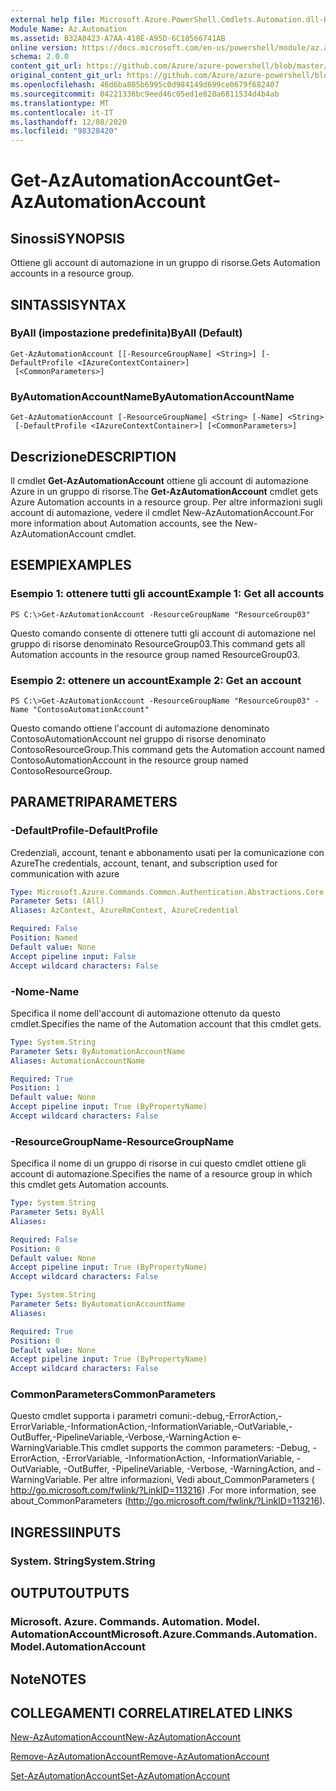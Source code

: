 ```yaml
---
external help file: Microsoft.Azure.PowerShell.Cmdlets.Automation.dll-Help.xml
Module Name: Az.Automation
ms.assetid: B32A8423-A7AA-418E-A95D-6C18566741AB
online version: https://docs.microsoft.com/en-us/powershell/module/az.automation/get-azautomationaccount
schema: 2.0.0
content_git_url: https://github.com/Azure/azure-powershell/blob/master/src/Automation/Automation/help/Get-AzAutomationAccount.md
original_content_git_url: https://github.com/Azure/azure-powershell/blob/master/src/Automation/Automation/help/Get-AzAutomationAccount.md
ms.openlocfilehash: 46d6ba805b6995c0d984149d699ce0679f682407
ms.sourcegitcommit: 04221336bc9eed46c05ed1e828a6811534d4b4ab
ms.translationtype: MT
ms.contentlocale: it-IT
ms.lasthandoff: 12/08/2020
ms.locfileid: "98328420"
---
```

# <span data-ttu-id="a9a59-101">Get-AzAutomationAccount</span><span class="sxs-lookup"><span data-stu-id="a9a59-101">Get-AzAutomationAccount</span></span>

## <span data-ttu-id="a9a59-102">Sinossi</span><span class="sxs-lookup"><span data-stu-id="a9a59-102">SYNOPSIS</span></span>
<span data-ttu-id="a9a59-103">Ottiene gli account di automazione in un gruppo di risorse.</span><span class="sxs-lookup"><span data-stu-id="a9a59-103">Gets Automation accounts in a resource group.</span></span>

## <span data-ttu-id="a9a59-104">SINTASSI</span><span class="sxs-lookup"><span data-stu-id="a9a59-104">SYNTAX</span></span>

### <span data-ttu-id="a9a59-105">ByAll (impostazione predefinita)</span><span class="sxs-lookup"><span data-stu-id="a9a59-105">ByAll (Default)</span></span>
```
Get-AzAutomationAccount [[-ResourceGroupName] <String>] [-DefaultProfile <IAzureContextContainer>]
 [<CommonParameters>]
```

### <span data-ttu-id="a9a59-106">ByAutomationAccountName</span><span class="sxs-lookup"><span data-stu-id="a9a59-106">ByAutomationAccountName</span></span>
```
Get-AzAutomationAccount [-ResourceGroupName] <String> [-Name] <String>
 [-DefaultProfile <IAzureContextContainer>] [<CommonParameters>]
```

## <span data-ttu-id="a9a59-107">Descrizione</span><span class="sxs-lookup"><span data-stu-id="a9a59-107">DESCRIPTION</span></span>
<span data-ttu-id="a9a59-108">Il cmdlet **Get-AzAutomationAccount** ottiene gli account di automazione Azure in un gruppo di risorse.</span><span class="sxs-lookup"><span data-stu-id="a9a59-108">The **Get-AzAutomationAccount** cmdlet gets Azure Automation accounts in a resource group.</span></span>
<span data-ttu-id="a9a59-109">Per altre informazioni sugli account di automazione, vedere il cmdlet New-AzAutomationAccount.</span><span class="sxs-lookup"><span data-stu-id="a9a59-109">For more information about Automation accounts, see the New-AzAutomationAccount cmdlet.</span></span>

## <span data-ttu-id="a9a59-110">ESEMPI</span><span class="sxs-lookup"><span data-stu-id="a9a59-110">EXAMPLES</span></span>

### <span data-ttu-id="a9a59-111">Esempio 1: ottenere tutti gli account</span><span class="sxs-lookup"><span data-stu-id="a9a59-111">Example 1: Get all accounts</span></span>
```
PS C:\>Get-AzAutomationAccount -ResourceGroupName "ResourceGroup03"
```

<span data-ttu-id="a9a59-112">Questo comando consente di ottenere tutti gli account di automazione nel gruppo di risorse denominato ResourceGroup03.</span><span class="sxs-lookup"><span data-stu-id="a9a59-112">This command gets all Automation accounts in the resource group named ResourceGroup03.</span></span>

### <span data-ttu-id="a9a59-113">Esempio 2: ottenere un account</span><span class="sxs-lookup"><span data-stu-id="a9a59-113">Example 2: Get an account</span></span>
```
PS C:\>Get-AzAutomationAccount -ResourceGroupName "ResourceGroup03" -Name "ContosoAutomationAccount"
```

<span data-ttu-id="a9a59-114">Questo comando ottiene l'account di automazione denominato ContosoAutomationAccount nel gruppo di risorse denominato ContosoResourceGroup.</span><span class="sxs-lookup"><span data-stu-id="a9a59-114">This command gets the Automation account named ContosoAutomationAccount in the resource group named ContosoResourceGroup.</span></span>

## <span data-ttu-id="a9a59-115">PARAMETRI</span><span class="sxs-lookup"><span data-stu-id="a9a59-115">PARAMETERS</span></span>

### <span data-ttu-id="a9a59-116">-DefaultProfile</span><span class="sxs-lookup"><span data-stu-id="a9a59-116">-DefaultProfile</span></span>
<span data-ttu-id="a9a59-117">Credenziali, account, tenant e abbonamento usati per la comunicazione con Azure</span><span class="sxs-lookup"><span data-stu-id="a9a59-117">The credentials, account, tenant, and subscription used for communication with azure</span></span>

```yaml
Type: Microsoft.Azure.Commands.Common.Authentication.Abstractions.Core.IAzureContextContainer
Parameter Sets: (All)
Aliases: AzContext, AzureRmContext, AzureCredential

Required: False
Position: Named
Default value: None
Accept pipeline input: False
Accept wildcard characters: False
```

### <span data-ttu-id="a9a59-118">-Nome</span><span class="sxs-lookup"><span data-stu-id="a9a59-118">-Name</span></span>
<span data-ttu-id="a9a59-119">Specifica il nome dell'account di automazione ottenuto da questo cmdlet.</span><span class="sxs-lookup"><span data-stu-id="a9a59-119">Specifies the name of the Automation account that this cmdlet gets.</span></span>

```yaml
Type: System.String
Parameter Sets: ByAutomationAccountName
Aliases: AutomationAccountName

Required: True
Position: 1
Default value: None
Accept pipeline input: True (ByPropertyName)
Accept wildcard characters: False
```

### <span data-ttu-id="a9a59-120">-ResourceGroupName</span><span class="sxs-lookup"><span data-stu-id="a9a59-120">-ResourceGroupName</span></span>
<span data-ttu-id="a9a59-121">Specifica il nome di un gruppo di risorse in cui questo cmdlet ottiene gli account di automazione.</span><span class="sxs-lookup"><span data-stu-id="a9a59-121">Specifies the name of a resource group in which this cmdlet gets Automation accounts.</span></span>

```yaml
Type: System.String
Parameter Sets: ByAll
Aliases:

Required: False
Position: 0
Default value: None
Accept pipeline input: True (ByPropertyName)
Accept wildcard characters: False
```

```yaml
Type: System.String
Parameter Sets: ByAutomationAccountName
Aliases:

Required: True
Position: 0
Default value: None
Accept pipeline input: True (ByPropertyName)
Accept wildcard characters: False
```

### <span data-ttu-id="a9a59-122">CommonParameters</span><span class="sxs-lookup"><span data-stu-id="a9a59-122">CommonParameters</span></span>
<span data-ttu-id="a9a59-123">Questo cmdlet supporta i parametri comuni:-debug,-ErrorAction,-ErrorVariable,-InformationAction,-InformationVariable,-OutVariable,-OutBuffer,-PipelineVariable,-Verbose,-WarningAction e-WarningVariable.</span><span class="sxs-lookup"><span data-stu-id="a9a59-123">This cmdlet supports the common parameters: -Debug, -ErrorAction, -ErrorVariable, -InformationAction, -InformationVariable, -OutVariable, -OutBuffer, -PipelineVariable, -Verbose, -WarningAction, and -WarningVariable.</span></span> <span data-ttu-id="a9a59-124">Per altre informazioni, Vedi about_CommonParameters ( http://go.microsoft.com/fwlink/?LinkID=113216) .</span><span class="sxs-lookup"><span data-stu-id="a9a59-124">For more information, see about_CommonParameters (http://go.microsoft.com/fwlink/?LinkID=113216).</span></span>

## <span data-ttu-id="a9a59-125">INGRESSI</span><span class="sxs-lookup"><span data-stu-id="a9a59-125">INPUTS</span></span>

### <span data-ttu-id="a9a59-126">System. String</span><span class="sxs-lookup"><span data-stu-id="a9a59-126">System.String</span></span>

## <span data-ttu-id="a9a59-127">OUTPUT</span><span class="sxs-lookup"><span data-stu-id="a9a59-127">OUTPUTS</span></span>

### <span data-ttu-id="a9a59-128">Microsoft. Azure. Commands. Automation. Model. AutomationAccount</span><span class="sxs-lookup"><span data-stu-id="a9a59-128">Microsoft.Azure.Commands.Automation.Model.AutomationAccount</span></span>

## <span data-ttu-id="a9a59-129">Note</span><span class="sxs-lookup"><span data-stu-id="a9a59-129">NOTES</span></span>

## <span data-ttu-id="a9a59-130">COLLEGAMENTI CORRELATI</span><span class="sxs-lookup"><span data-stu-id="a9a59-130">RELATED LINKS</span></span>

[<span data-ttu-id="a9a59-131">New-AzAutomationAccount</span><span class="sxs-lookup"><span data-stu-id="a9a59-131">New-AzAutomationAccount</span></span>](./New-AzAutomationAccount.md)

[<span data-ttu-id="a9a59-132">Remove-AzAutomationAccount</span><span class="sxs-lookup"><span data-stu-id="a9a59-132">Remove-AzAutomationAccount</span></span>](./Remove-AzAutomationAccount.md)

[<span data-ttu-id="a9a59-133">Set-AzAutomationAccount</span><span class="sxs-lookup"><span data-stu-id="a9a59-133">Set-AzAutomationAccount</span></span>](./Set-AzAutomationAccount.md)


